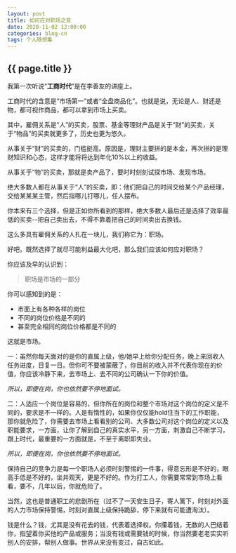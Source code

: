```yaml
---
layout: post
title: 如何应对职场之变
date: 2020-11-02 12:00:00
categories: blog-cn
tags: 个人随想集
--- 
```


<h2>{{ page.title }}</h2>

我第一次听说“**工商时代**”是在李善友的讲座上。

工商时代的含意是“市场第一”或者“全盘商品化”。也就是说，无论是人、财还是物，都可视作商品，都可以拿到市场上买卖。

其中，雇佣关系是“人”的买卖，股票、基金等理财产品是关于“财”的买卖，关于“物品”的买卖就更多了，历史也更为悠久。

从事关于“财”的买卖的，门槛挺高。原因是，理财主要拼的是本金，再次拼的是理财知识和心态，这样才能将将达到年化10%以上的收益。

从事关于“物”的买卖，那就是卖产品了，要时时刻刻试探市场、发现市场。

绝大多数人都在从事关于“人”的买卖，即：他们把自己的时间交给某个产品经理，交给某某某主管，然后指哪儿打哪儿，任人摆布。

你本来有三个选择，但是正如你所看到的那样，绝大多数人最后还是选择了效率最低的买卖--把自己卖出去，不得不靠着把自己的时间卖出去换钱。

这么多具有雇佣关系的人扎在一块儿，我们称它为：职场。

好吧，既然选择了就尽可能利益最大化吧，那么我们应该如何应对职场？

你应该及早的认识到：

> 职场是市场的一部分

你可以感知到的是：

* 市面上有各种各样的岗位
* 不同的岗位价格是不同的
* 甚至完全相同的岗位价格都是不同的

这就是市场。

一：虽然你每天面对的是你的直属上级，他/她早上给你分配任务，晚上来回收人任务进度，日复一日。但你可不要被蒙蔽了，你目前的收入并不代表你现在的价值，你应该冷静下来，去市场上、去不同的公司确认一下你的价值。

_所以，即便在岗，你也依然要不停地面试。_

二：人适应一个岗位是容易的，但你所在的岗位和整个市场对这个岗位的定义是不同的，要求是不一样的。人是有惰性的，如果你仅仅能hold住当下的工作职能，那你就危险了，你需要去市场上看看别的公司、大多数公司对这个岗位的定义以及职能要求，一方面，让你了解到自己的真实水平，另一方面，刺激自己不断学习，跟上时代，最重要的一方面就是，不至于离职即失业。

_所以，即便在岗，你也依然要不停地面试。_

保持自己的竞争力是每一个职场人必须时刻警惕的一件事，得意忘形是不好的，眼高手低是不好的，坐井观天，更是不好的。作为打工人，你需要常常到市场上看看，要不，几年以后，你就危险了。

当然，这也是普通职工的悲剧所在（过不了一天安生日子，寄人篱下，时刻对外面的人力市场保持警惕，时刻对直属上级保持跪舔，停下来就有可能遭淘汰）。

钱是什么？钱，尤其是没有花去的钱，代表着选择权。你攥着钱，无数的人巴结着你，指望着你买他的产品或服务；当没有钱或需要钱的时候，你当然要老老实实听别人的安排，帮别人做事。世界从来没有变过，自古如此。